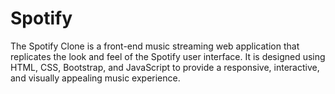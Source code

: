 # Spotify
The Spotify Clone is a front-end music streaming web application that replicates the look and feel of the Spotify user interface. It is designed using HTML, CSS, Bootstrap, and JavaScript to provide a responsive, interactive, and visually appealing music experience.
